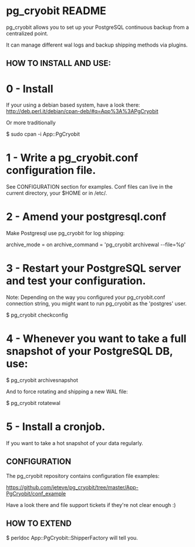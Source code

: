 pg_cryobit README
=================

pg_cryobit allows you to set up your PostgreSQL continuous backup from a centralized point.

It can manage different wal logs and backup shipping methods via plugins.


HOW TO INSTALL AND USE:
-----------------------

# 0 - Install

If your using a debian based system, have a look there:
http://deb.perl.it/debian/cpan-deb/#q=App%3A%3APgCryobit

Or more traditionally

$ sudo cpan -i App::PgCryobit

# 1 - Write a pg_cryobit.conf configuration file.

See CONFIGURATION section for examples. Conf files can live in the current directory, your $HOME
or in /etc/.

# 2 - Amend your postgresql.conf

Make Postgresql use pg_cryobit for log shipping:

archive_mode = on
archive_command = 'pg_cryobit archivewal --file=%p'

# 3 - Restart your PostgreSQL server and test your configuration.

Note: Depending on the way you configured your pg_cryobit.conf connection string,
you might want to run pg_cryobit as the 'postgres' user.

$ pg_cryobit checkconfig

# 4 - Whenever you want to take a full snapshot of your PostgreSQL DB, use:

$ pg_cryobit archivesnapshot

And to force rotating and shipping a new WAL file:

$ pg_cryobit rotatewal

# 5 - Install a cronjob.

If you want to take a hot snapshot of your data regularly.

CONFIGURATION
-------------

The pg_cryobit repository contains configuration file examples:

https://github.com/jeteve/pg_cryobit/tree/master/App-PgCryobit/conf_example

Have a look there and file support tickets if they're not clear enough :)


HOW TO EXTEND
-------------

$ perldoc App::PgCryobit::ShipperFactory will tell you.
